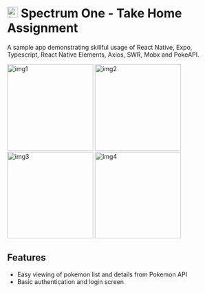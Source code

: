 # <img src="https://i.imgur.com/wAKGOGf.png" alt="icon" width="25"/> Spectrum One - Take Home Assignment

A sample app demonstrating skillful usage of React Native, Expo, Typescript, React Native Elements, Axios, SWR, Mobx and PokeAPI.

<img src="https://i.imgur.com/gBzaJEX.png" alt="img1" width="200"/> <img src="https://i.imgur.com/pLZYIA5.png" alt="img2" width="200"/> <img src="https://i.imgur.com/RrxIABb.png" alt="img3" width="200"/> <img src="https://i.imgur.com/eKjiBAR.png" alt="img4" width="200"/>

## Features

- Easy viewing of pokemon list and details from Pokemon API
- Basic authentication and login screen
